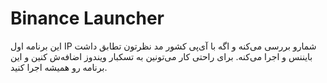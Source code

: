 # Binance Launcher
این برنامه اول IP شمارو بررسی می‌کنه و اگه با آی‌پی کشور مد نظرتون تطابق داشت بایننس و اجرا می‌کنه.
برای راحتی کار می‌تونین  به تسکبار ویندوز اضافه‌ش کنین و این برنامه رو همیشه اجرا کنید.

